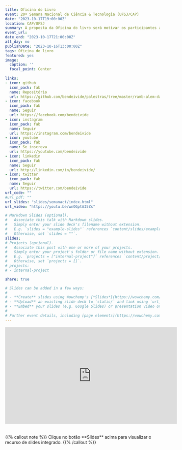 ```yaml
---
title: Oficina do Livro
event: 20ª Semana Nacional de Ciência & Tecnologia (UFSJ/CAP)
date: "2023-10-17T19:00:00Z"
location: CAP/UFSJ
summary: A proposta da Oficina do livro será motivar os participantes ao desenvolvimento do livro físico. Mostraremos etapas de como desenvolver um livro, e ao final, faremos um acabamento de capa dura para um livro físico.
event_url: 
date_end: "2023-10-17T21:00:00Z"
all_day: no
publishDate: "2023-10-16T13:00:00Z"
tags: Oficina do livro
featured: yes
image:
  caption: ''
  focal_point: Center
  
links:
- icon: github
  icon_pack: fab
  name: Repositório
  url: https://github.com/bendeivide/palestras/tree/master/ramb-alem-das-analises-estatisticas
- icon: facebook
  icon_pack: fab
  name: Seguir
  url: https://facebook.com/bendeivide
- icon: instagram
  icon_pack: fab
  name: Seguir
  url: https://instagram.com/bendeivide
- icon: youtube
  icon_pack: fab
  name: Se inscreva
  url: https://youtube.com/bendeivide
- icon: linkedin
  icon_pack: fab
  name: Seguir
  url: http://linkedin.com/in/bendeivide/
- icon: twitter
  icon_pack: fab
  name: Seguir
  url: https://twitter.com/bendeivide
url_code: ""
#url_pdf: ""
url_slides: "slides/semanact/index.html"
url_video: "https://youtu.be/wnOGptAI5Zs"

# Markdown Slides (optional).
#   Associate this talk with Markdown slides.
#   Simply enter your slide deck's filename without extension.
#   E.g. `slides = "example-slides"` references `content/slides/example-slides.md`.
#   Otherwise, set `slides = ""`.
slides: 
# Projects (optional).
#   Associate this post with one or more of your projects.
#   Simply enter your project's folder or file name without extension.
#   E.g. `projects = ["internal-project"]` references `content/project/deep-learning/index.md`.
#   Otherwise, set `projects = []`.
# projects:
# - internal-project

share: true

# Slides can be added in a few ways:
# 
# - **Create** slides using Wowchemy's [*Slides*](https://wowchemy.com/docs/managing-content/#create-slides) feature and link using `slides` parameter in the front matter of the talk file
# - **Upload** an existing slide deck to `static/` and link using `url_slides` parameter in the front matter of the talk file
# - **Embed** your slides (e.g. Google Slides) or presentation video on this page using [shortcodes](https://wowchemy.com/docs/writing-markdown-latex/).
# 
# Further event details, including [page elements](https://wowchemy.com/docs/writing-markdown-latex/) such as image galleries, can be added to the body of this page.
---
```

<center>
<iframe width="560" height="315" src="https://www.youtube.com/embed/wnOGptAI5Zs" title="YouTube video player" frameborder="0" allow="accelerometer; autoplay; clipboard-write; encrypted-media; gyroscope; picture-in-picture" allowfullscreen></iframe>
</center>
</br>
</br>
{{% callout note %}}
Clique no botão **Slides** acima para visualizar o recurso de slides integrado.
{{% /callout %}}


